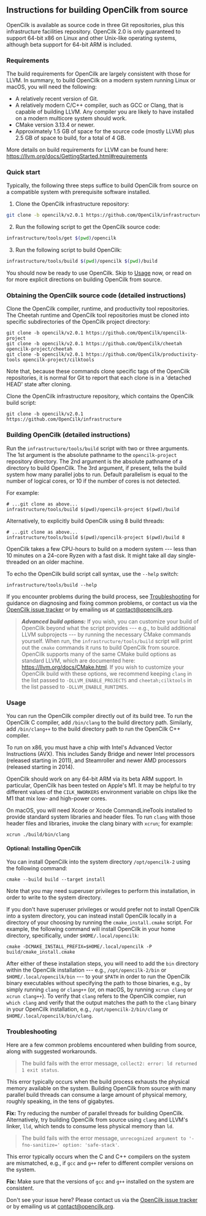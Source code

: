 ## Instructions for building OpenCilk from source

OpenCilk is available as source code in three Git repositories, plus
this infrastructure facilities repository.  OpenCilk 2.0 is only
guaranteed to support 64-bit x86 on Linux and other Unix-like
operating systems, although beta support for 64-bit ARM is included.

### Requirements

The build requirements for OpenCilk are largely consistent with those
for LLVM.  In summary, to build OpenCilk on a modern system running
Linux or macOS, you will need the following:
- A relatively recent version of Git.
- A relatively modern C/C++ compiler, such as GCC or Clang, that is
capable of building LLVM.  Any compiler you are likely to have
installed on a modern multicore system should work.
- CMake version 3.13.4 or newer.
- Approximately 1.5 GB of space for the source code (mostly LLVM) plus
2.5 GB of space to build, for a total of 4 GB.

More details on build requirements for LLVM can be found here:
<https://llvm.org/docs/GettingStarted.html#requirements>

### Quick start

Typically, the following three steps suffice to build OpenCilk from
source on a compatible system with prerequisite software installed.

1. Clone the OpenCilk infrastructure repository:

```sh
git clone -b opencilk/v2.0.1 https://github.com/OpenCilk/infrastructure
```

2. Run the following script to get the OpenCilk source code:

```sh
infrastructure/tools/get $(pwd)/opencilk
```

3. Run the following script to build OpenCilk:

```sh
infrastructure/tools/build $(pwd)/opencilk $(pwd)/build
```

You should now be ready to use OpenCilk.  Skip to
[Usage](INSTALLING.md#Usage) now, or read on for more explicit
directions on building OpenCilk from source.

### Obtaining the OpenCilk source code (detailed instructions)

Clone the OpenCilk compiler, runtime, and productivity tool
repositories.  The Cheetah runtime and OpenCilk tool repositories must
be cloned into specific subdirectories of the OpenCilk project
directory:

    git clone -b opencilk/v2.0.1 https://github.com/OpenCilk/opencilk-project
    git clone -b opencilk/v2.0.1 https://github.com/OpenCilk/cheetah opencilk-project/cheetah
    git clone -b opencilk/v2.0.1 https://github.com/OpenCilk/productivity-tools opencilk-project/cilktools

Note that, because these commands clone specific tags of the OpenCilk
repositories, it is normal for Git to report that each clone is in a
'detached HEAD' state after cloning.

Clone the OpenCilk infrastructure repository, which contains the
OpenCilk build script:

    git clone -b opencilk/v2.0.1 https://github.com/OpenCilk/infrastructure

### Building OpenCilk (detailed instructions)

Run the `infrastructure/tools/build` script with two or three
arguments.  The 1st argument is the absolute pathname to the
`opencilk-project` repository directory.  The 2nd argument is the
absolute pathname of a directory to build OpenCilk.  The 3rd argument,
if present, tells the build system how many parallel jobs to run.
Default parallelism is equal to the number of logical cores, or 10 if
the number of cores is not detected.

For example:

    # ...git clone as above...
    infrastructure/tools/build $(pwd)/opencilk-project $(pwd)/build

Alternatively, to explicitly build OpenCilk using 8 build threads:

    # ...git clone as above...
    infrastructure/tools/build $(pwd)/opencilk-project $(pwd)/build 8

OpenCilk takes a few CPU-hours to build on a modern system --- less
than 10 minutes on a 24-core Ryzen with a fast disk.  It might take
all day single-threaded on an older machine.

To echo the OpenCilk build script call syntax, use the `--help`
switch:

    infrastructure/tools/build --help

If you encounter problems during the build process, see
[Troubleshooting](INSTALLING.md#Troubleshooting) for guidance on
diagnosing and fixing common problems, or contact us via the [OpenCilk
issue tracker](https://github.com/OpenCilk/opencilk-project/issues) or
by emailing us at [contact@opencilk.org](mailto:contact@opencilk.org).

> ***Advanced build options:*** If you wish, you can customize your
> build of OpenCilk beyond what the script provides --- e.g., to build
> additional LLVM subprojects --- by running the necessary CMake
> commands yourself.  When run, the `infrastructure/tools/build`
> script will print out the `cmake` commands it runs to build OpenCilk
> from source.  OpenCilk supports many of the same CMake build options
> as standard LLVM, which are documented here:
> <https://llvm.org/docs/CMake.html>.  If you wish to customize your
> OpenCilk build with these options, we recommend keeping `clang` in
> the list passed to `-DLLVM_ENABLE_PROJECTS` and `cheetah;cilktools`
> in the list passed to `-DLLVM_ENABLE_RUNTIMES`.

### Usage

You can run the OpenCilk compiler directly out of its build tree.  To
run the OpenCilk C compiler, add `/bin/clang` to the build directory
path.  Similarly, add `/bin/clang++` to the build directory path to
run the OpenCilk C++ compiler.

To run on x86, you must have a chip with Intel's Advanced Vector
Instructions (AVX).  This includes Sandy Bridge and newer Intel
processors (released starting in 2011), and Steamroller and newer AMD
processors (released starting in 2014).

OpenCilk should work on any 64-bit ARM via its beta ARM support.  In
particular, OpenCilk has been tested on Apple's M1.  It may be helpful
to try different values of the `CILK_NWORKERS` environment variable on
chips like the M1 that mix low- and high-power cores.

On macOS, you will need Xcode or Xcode CommandLineTools installed to
provide standard system libraries and header files.  To run `clang`
with those header files and libraries, invoke the clang binary with
`xcrun`; for example:

    xcrun ./build/bin/clang

#### Optional: Installing OpenCilk

You can install OpenCilk into the system directory `/opt/opencilk-2`
using the following command:

	cmake --build build --target install

Note that you may need superuser privileges to perform this
installation, in order to write to the system directory.

If you don't have superuser privileges or would prefer not to install
OpenCilk into a system directory, you can instead install OpenCilk
locally in a directory of your choosing by running the
`cmake_install.cmake` script.  For example, the following command will
install OpenCilk in your home directory, specifically, under
`$HOME/.local/opencilk`:

    cmake -DCMAKE_INSTALL_PREFIX=$HOME/.local/opencilk -P build/cmake_install.cmake

After either of these installation steps, you will need to add the
`bin` directory within the OpenCilk installation --- e.g.,
`/opt/opencilk-2/bin` or `$HOME/.local/opencilk/bin` --- to your
`$PATH` in order to run the OpenCilk binary executables without
specifying the path to those binaries, e.g., by simply running `clang`
or `clang++` (or, on macOS, by running `xcrun clang` or `xcrun
clang++`).  To verify that `clang` refers to the OpenCilk compier, run
`which clang` and verify that the output matches the path to the
`clang` binary in your OpenCilk installation, e.g.,
`/opt/opencilk-2/bin/clang` or `$HOME/.local/opencilk/bin/clang`.

### Troubleshooting

Here are a few common problems encountered when building from source,
along with suggested workarounds.

> The build fails with the error message, `collect2: error: ld
  returned 1 exit status`.

This error typically occurs when the build process exhausts the
physical memory available on the system.  Building OpenCilk from
source with many parallel build threads can consume a large amount of
physical memory, roughly speaking, in the tens of gigabytes.

**Fix:** Try reducing the number of parallel threads for building
OpenCilk.  Alternatively, try building OpenCilk from source using
`clang` and LLVM's linker, `lld`, which tends to consume less physical
memory than `ld`.

> The build fails with the error message, `unrecognized argument to
  '-fno-sanitize=' option: 'safe-stack'`.

This error typically occurs when the C and C++ compilers on the
system are mismatched, e.g., if `gcc` and `g++` refer to different
compiler versions on the system.

**Fix:** Make sure that the versions of `gcc` and `g++` installed on the
system are consistent.

Don't see your issue here?  Please contact us via the [OpenCilk issue
tracker](https://github.com/OpenCilk/opencilk-project/issues) or by
emailing us at [contact@opencilk.org](mailto:contact@opencilk.org).
